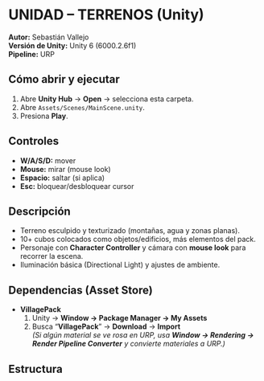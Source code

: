 # UNIDAD – TERRENOS (Unity)

**Autor:** Sebastián Vallejo  
**Versión de Unity:** Unity 6 (6000.2.6f1)  
**Pipeline:** URP

## Cómo abrir y ejecutar
1. Abre **Unity Hub** → **Open** → selecciona esta carpeta.
2. Abre `Assets/Scenes/MainScene.unity`.
3. Presiona **Play**.

## Controles
- **W/A/S/D:** mover
- **Mouse:** mirar (mouse look)
- **Espacio:** saltar (si aplica)
- **Esc:** bloquear/desbloquear cursor

## Descripción
- Terreno esculpido y texturizado (montañas, agua y zonas planas).
- 10+ cubos colocados como objetos/edificios, más elementos del pack.
- Personaje con **Character Controller** y cámara con **mouse look** para recorrer la escena.
- Iluminación básica (Directional Light) y ajustes de ambiente.

## Dependencias (Asset Store)
- **VillagePack**  
  1) Unity → **Window → Package Manager → My Assets**  
  2) Busca “**VillagePack**” → **Download** → **Import**  
  *(Si algún material se ve rosa en URP, usa **Window → Rendering → Render Pipeline Converter** y convierte materiales a URP.)*

## Estructura

